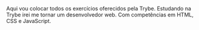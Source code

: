 Aqui vou colocar todos os exercícios oferecidos pela Trybe.
Estudando na Trybe irei me tornar um desenvolvedor web.
Com competências em HTML, CSS e JavaScript.
